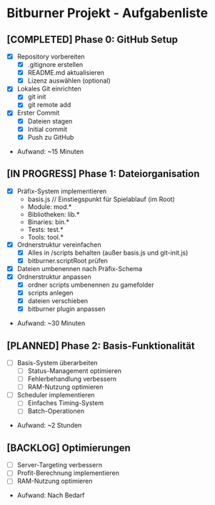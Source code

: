 # Bitburner Projekt - Aufgabenliste

## [COMPLETED] Phase 0: GitHub Setup
- [x] Repository vorbereiten
  - [x] .gitignore erstellen
  - [x] README.md aktualisieren
  - [x] Lizenz auswählen (optional)
- [x] Lokales Git einrichten
  - [x] git init
  - [x] git remote add
- [x] Erster Commit
  - [x] Dateien stagen
  - [x] Initial commit
  - [x] Push zu GitHub
- Aufwand: ~15 Minuten

## [IN PROGRESS] Phase 1: Dateiorganisation
- [x] Präfix-System implementieren
  - basis.js // Einstiegspunkt für Spielablauf (im Root)
  - Module: mod.*
  - Bibliotheken: lib.*
  - Binaries: bin.*
  - Tests: test.*
  - Tools: tool.*
- [x] Ordnerstruktur vereinfachen
  - [x] Alles in /scripts behalten (außer basis.js und git-init.js)
  - [x] bitburner.scriptRoot prüfen
- [x] Dateien umbenennen nach Präfix-Schema
- [x] Ordnerstruktur anpassen
  - [x] ordner scripts umbenennen zu gamefolder
  - [x] scripts anlegen
  - [x] dateien verschieben
  - [x] bitburner plugin anpassen
- Aufwand: ~30 Minuten

## [PLANNED] Phase 2: Basis-Funktionalität
- [ ] Basis-System überarbeiten
  - [ ] Status-Management optimieren
  - [ ] Fehlerbehandlung verbessern
  - [ ] RAM-Nutzung optimieren
- [ ] Scheduler implementieren
  - [ ] Einfaches Timing-System
  - [ ] Batch-Operationen
- Aufwand: ~2 Stunden

## [BACKLOG] Optimierungen
- [ ] Server-Targeting verbessern
- [ ] Profit-Berechnung implementieren
- [ ] RAM-Nutzung optimieren
- Aufwand: Nach Bedarf 